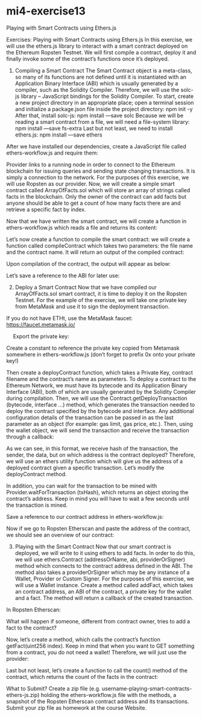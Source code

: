 # mi4-exercise13
Playing with Smart Contracts using Ethers.js

Exercises: Playing with Smart Contracts using Ethers.js
In this exercise, we will use the ethers.js library to interact with a smart contract deployed on the Ethereum Ropsten Testnet. We will first compile a contract, deploy it and finally invoke some of the contract’s functions once it’s deployed.
1.	Compiling a Smart Contract
The Smart Contract object is a meta-class, so many of its functions are not defined until it is instantiated with an Application Binary Interface (ABI) which is usually generated by a compiler, such as the Solidity Compiler. Therefore, we will use the solc-js library – JavaScript bindings for the Solidity Compiler.
To start, create a new project directory in an appropriate place; open a terminal session and initialize a package.json file inside the project directory:
npm init -y
After that, install solc-js:
npm install ––save solc
Because we will be reading a smart contract from a file, we will need a file-system library:
npm install ––save fs-extra
Last but not least, we need to install ethers.js:
npm install ––save ethers

After we have installed our dependencies, create a JavaScript file called ethers-workflow.js and require them:
 
Provider links to a running node in order to connect to the Ethereum blockchain for issuing queries and sending state changing transactions. It is simply a connection to the network. For the purposes of this exercise, we will use Ropsten as our provider. 
Now, we will create a simple smart contract called ArrayOfFacts.sol which will store an array of strings called facts in the blockchain. Only the owner of the contract can add facts but anyone should be able to get a count of how many facts there are and retrieve a specific fact by index.

 
Now that we have written the smart contract, we will create a function in ethers-workflow.js which reads a file and returns its content:
 
Let’s now create a function to compile the smart contract: we will create a function called compileContract which takes two parameters: the file name and the contract name. It will return an output of the compiled contract:
 
Upon compilation of the contract, the output will appear as below: 




Let’s save a reference to the ABI for later use:
 
2.	Deploy a Smart Contract
Now that we have compiled our ArrayOfFacts.sol smart contract, it is time to deploy it on the Ropsten Testnet. For the example of the exercise, we will take one private key from MetaMask and use it to sign the deployment transaction.
 
If you do not have ETHt, use the MetaMask faucet: https://faucet.metamask.io/ 
 
 
Export the private key:
 
Create a constant to reference the private key copied from Metamask somewhere in ethers-workflow.js (don’t forget to prefix 0x onto your private key!)
 
Then create a deployContract function, which takes a Private Key, contract filename and the contract’s name as parameters.
To deploy a contract to the Ethereum Network, we must have its bytecode and its Application Binary Interface (ABI), both of which are usually generated by the Solidity Compiler during compilation. Then, we will use the Contract.getDeployTransaction (bytecode, interface …) method, which generates the transaction needed to deploy the contract specified by the bytecode and interface. Any additional configuration details of the transaction can be passed in as the last parameter as an object (for example: gas limit, gas price, etc.). 
Then, using the wallet object, we will send the transaction and receive the transaction through a callback:
 
 
As we can see, in this format, we receive hash of the transaction, the sender, the data, but on which address is the contract deployed? Therefore, we will use an ethers utility function which will give us the address of a deployed contract given a specific transaction. Let’s modify the deployContract method.
 
 
In addition, you can wait for the transaction to be mined with Provider.waitForTransaction (txHash), which returns an object storing the contract’s address. Keep in mind you will have to wait a few seconds until the transaction is mined.
 
Save a reference to our contract address in ethers-workflow.js:
 
Now if we go to Ropsten Etherscan and paste the address of the contract, we should see an overview of our contract:
 
3.	Playing with the Smart Contract
Now that our smart contract is deployed, we will write to it using ethers to add facts. In order to do this, we will use ethers.Contract (addressOrName, abi, providerOrSigner) method which connects to the contract address defined in the ABI. The method also takes a providerOrSigner which may be any instance of a Wallet, Provider or Custom Signer. For the purposes of this exercise, we will use a Wallet instance.
Create a method called addFact, which takes an contract address, an ABI of the contract, a private key for the wallet and a fact. The method will return a callback of the created transaction.


 
 
In Ropsten Etherscan:
 
What will happen if someone, different from contract owner, tries to add a fact to the contract?
 
Now, let’s create a method, which calls the contract’s function getFact(uint256 index). Keep in mind that when you want to GET something from a contract, you do not need a wallet! Therefore, we will just use the provider:
 
 
Last but not least, let’s create a function to call the count() method of the contract, which returns the count of the facts in the contract:
 
 
What to Submit?
Create a zip file (e.g. username-playing-smart-contracts-ethers-js.zip) holding the ethers-workflow.js file with the methods, a snapshot of the Ropsten Etherscan contract address and its transactions.
Submit your zip file as homework at the course Website.


